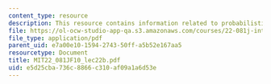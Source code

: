 ```yaml
---
content_type: resource
description: This resource contains information related to probabilistic risk analysis.
file: https://ol-ocw-studio-app-qa.s3.amazonaws.com/courses/22-081j-introduction-to-sustainable-energy-fall-2010/e5d25cba736c8866c310af09a1a6d53e_MIT22_081JF10_lec22b.pdf
file_type: application/pdf
parent_uid: e7a00e10-1594-2743-50ff-a5b52e167aa5
resourcetype: Document
title: MIT22_081JF10_lec22b.pdf
uid: e5d25cba-736c-8866-c310-af09a1a6d53e
---
```


